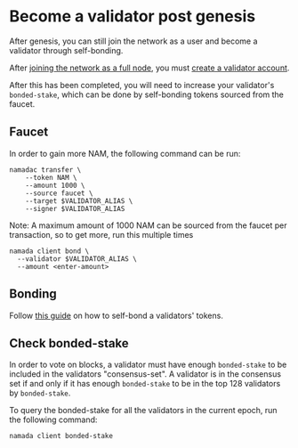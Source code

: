 # Become a validator post genesis

After genesis, you can still join the network as a user and become a validator through self-bonding. 

After [joining the network as a full node](../../running-a-full-node.md), you must [create a validator account](../../validators/post-genesis-validator-setup.md).

After this has been completed, you will need to increase your validator's `bonded-stake`, which can be done by self-bonding tokens sourced from the faucet.

## Faucet

In order to gain more NAM, the following command can be run: 
```bash!
namadac transfer \
    --token NAM \
    --amount 1000 \
    --source faucet \
    --target $VALIDATOR_ALIAS \
    --signer $VALIDATOR_ALIAS
```
Note: A maximum amount of 1000 NAM can be sourced from the faucet per transaction, so to get more, run this multiple times

```bash!
namada client bond \
  --validator $VALIDATOR_ALIAS \
  --amount <enter-amount>
```

## Bonding
Follow [this guide](../../validators/staking.md) on how to self-bond a validators' tokens.

## Check bonded-stake
In order to vote on blocks, a validator must have enough `bonded-stake` to be included in the validators "consensus-set". A validator is in the consensus set if and only if it has enough `bonded-stake` to be in the top 128 validators by `bonded-stake`.

To query the bonded-stake for all the validators in the current epoch, run the following command:
```bash!
namada client bonded-stake
```